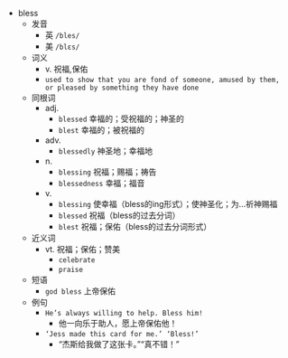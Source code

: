 - bless
  - 发音
    - 英 `/bles/`
    - 美 `/blɛs/`
  - 词义
    - v. 祝福,保佑
    - `used to show that you are fond of someone, amused by them, or pleased by something they have done`
  - 同根词
    - adj.
      - `blessed` 幸福的；受祝福的；神圣的
      - `blest` 幸福的；被祝福的
    - adv.
      - `blessedly` 神圣地；幸福地
    - n.
      - `blessing` 祝福；赐福；祷告
      - `blessedness` 幸福；福音
    - v.
      - `blessing` 使幸福（bless的ing形式）；使神圣化；为…祈神赐福
      - `blessed` 祝福（bless的过去分词）
      - `blest` 祝福；保佑（bless的过去分词形式）
  - 近义词
    - vt. 祝福；保佑；赞美
      - `celebrate`
      - `praise`
  - 短语
    - `god bless` 上帝保佑 
  - 例句
    - `He’s always willing to help. Bless him!`
      - 他一向乐于助人，愿上帝保佑他！
    - `‘Jess made this card for me.’ ‘Bless!’`
      - “杰斯给我做了这张卡。”“真不错！”

